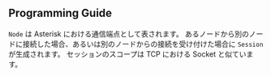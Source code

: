 ## Programming Guide

`Node` は Asterisk における通信端点として表されます。
あるノードから別のノードに接続した場合、あるいは別のノードからの接続を受け付けた場合に `Session` が生成されます。
セッションのスコープは TCP における Socket と似ています。
